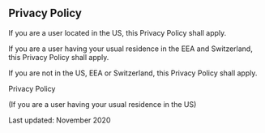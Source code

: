 ## Privacy Policy

If you are a user located in the US, this Privacy Policy shall apply.


If you are a user having your usual residence in the EEA and Switzerland, this Privacy Policy shall apply.


If you are not in the US, EEA or Switzerland, this Privacy Policy shall apply.


Privacy Policy

(If you are a user having your usual residence in the US)

Last updated: November 2020

